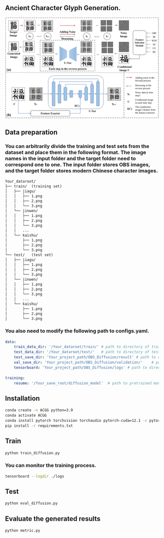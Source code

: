 ## Ancient Character Glyph Generation.

![image](https://github.com/CJHGray/ACGG/blob/main/picture/framework.png)

## Data preparation

### You can arbitrarily divide the training and test sets from the dataset and place them in the following format. The image names in the input folder and the target folder need to correspond one to one. The input folder stores OBS images, and the target folder stores modern Chinese character images.
```plaintext
Your_dataroot/
├── train/  (training set)
│   ├── jiagu/
│   │   ├── 1.png
│   │   ├── 2.png 
│   │   └── 3.png
│   └── jinwen/
│   │   ├── 1.png
│   │   ├── 2.png 
│   │   └── 3.png
│   │   ...
│   └── kaishu/
│       ├── 1.png
│       ├── 2.png 
│       └── 3.png
└── test/   (test set)
│   ├── jiagu/
│   │   ├── 1.png
│   │   ├── 2.png 
│   │   └── 3.png
│   └── jinwen/
│   │   ├── 1.png
│   │   ├── 2.png 
│   │   └── 3.png
│   │   ...
│   └── kaishu/
│       ├── 1.png
│       ├── 2.png 
│       └── 3.png

```

### You also need to modify the following path to configs.yaml.
```yaml
data:
    train_data_dir: '/Your_dataroot/train/' # path to directory of train data
    test_data_dir: '/Your_dataroot/test/'   # path to directory of test data
    test_save_dir: 'Your_project_path/OBS_Diffusion/result' # path to directory of test output
    val_save_dir: 'Your_project_path/OBS_Diffusion/validation/'    # path to directory of validation during training
    tensorboard: 'Your_project_path/OBS_Diffusion/logs' # path to directory of training information

training:
    resume: '/Your_save_root/diffusion_model'  # path to pretrained model
```

## Installation
```bash
conda create -n ACGG python=3.9
conda activate ACGG
conda install pytorch torchvision torchaudio pytorch-cuda=12.1 -c pytorch -c nvidia
pip install -r requirements.txt
```

## Train
```bash
python train_diffusion.py
```

### You can monitor the training process.
```bash
tensorboard --logdir ./logs
```

## Test
```bash
python eval_diffusion.py
```

## Evaluate the generated results
```bash
python metric.py
```

